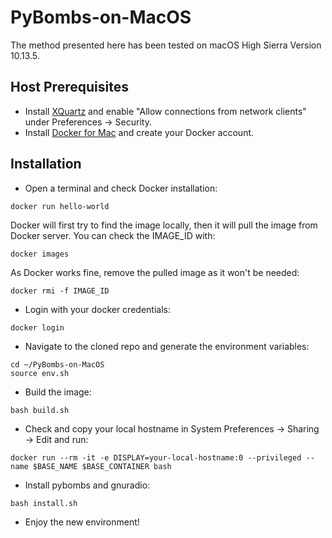 # PyBombs-on-MacOS

The method presented here has been tested on macOS High Sierra Version 10.13.5.

## Host Prerequisites
  * Install [XQuartz](https://www.xquartz.org/) and enable "Allow connections from network clients" under Preferences ->       Security.
  * Install [Docker for Mac](https://docs.docker.com/docker-for-mac/) and create your Docker account.

## Installation
  * Open a terminal and check Docker installation:
  ```
  docker run hello-world
  ```
  Docker will first try to find the image locally, then it will pull the image from Docker server.
  You can check the IMAGE_ID with:
  ```
  docker images
  ```
  As Docker works fine, remove the pulled image as it won't be needed:
  ```
  docker rmi -f IMAGE_ID
  ```
  * Login with your docker credentials:
  ```
  docker login
  ```
  * Navigate to the cloned repo and generate the environment variables:
  ```
  cd ~/PyBombs-on-MacOS
  source env.sh
  ```
  * Build the image:
  ```
  bash build.sh
  ```
  * Check and copy your local hostname in System Preferences -> Sharing -> Edit and run:
  ```
  docker run --rm -it -e DISPLAY=your-local-hostname:0 --privileged --name $BASE_NAME $BASE_CONTAINER bash
  ```
  * Install pybombs and gnuradio:
  ```
  bash install.sh
  ```
  
  * Enjoy the new environment!
